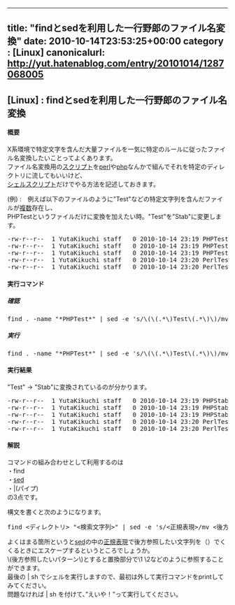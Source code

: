 
---
title: "findとsedを利用した一行野郎のファイル名変換"
date: 2010-10-14T23:53:25+00:00
category : [Linux]
canonicalurl: http://yut.hatenablog.com/entry/20101014/1287068005
---

## [Linux] : findとsedを利用した一行野郎のファイル名変換


<div class="section">
<h4>概要</h4>
<p>X系環境で特定文字を含んだ大量ファイルを一気に特定のルールに従ったファイル名変換したいことってよくあります。<br />
ファイル名変換用の<a class="keyword" href="http://d.hatena.ne.jp/keyword/%A5%B9%A5%AF%A5%EA%A5%D7%A5%C8">スクリプト</a>を<a class="keyword" href="http://d.hatena.ne.jp/keyword/perl">perl</a>や<a class="keyword" href="http://d.hatena.ne.jp/keyword/php">php</a>なんかで組んでそれを特定のディレクトリに流してもいいけど、<br />
<a class="keyword" href="http://d.hatena.ne.jp/keyword/%A5%B7%A5%A7%A5%EB%A5%B9%A5%AF%A5%EA%A5%D7%A5%C8">シェルスクリプト</a>だけでやる方法を記述しておきます。</p><p>(例) :　例えば以下のファイルのように"Test"などの特定文字列を含んだファイルが<a class="keyword" href="http://d.hatena.ne.jp/keyword/%CA%A3%BF%F4">複数</a>存在し、<br />
PHPTestというファイルだけに変換を加えたい時。"Test"を"Stab"に変更します。</p>
<pre class="code" data-lang="" data-unlink>-rw-r--r--  1 YutaKikuchi staff   0 2010-10-14 23:19 PHPTestAction.php
-rw-r--r--  1 YutaKikuchi staff   0 2010-10-14 23:19 PHPTestCode1.php
-rw-r--r--  1 YutaKikuchi staff   0 2010-10-14 23:19 PHPTestModule.php
-rw-r--r--  1 YutaKikuchi staff   0 2010-10-14 23:20 PerlTestAction.pl
-rw-r--r--  1 YutaKikuchi staff   0 2010-10-14 23:20 PerlTestCode1.pl</pre>
</div>
<div class="section">
<h4>実行コマンド</h4>

<div class="section">
<h5>確認</h5>
<pre class="code" data-lang="" data-unlink>find . -name "*PHPTest*" | sed -e 's/\(\(.*\)Test\(.*\)\)/mv \1 \2Stab\3/g'</pre>
</div>
<div class="section">
<h5>実行</h5>
<pre class="code" data-lang="" data-unlink>find . -name "*PHPTest*" | sed -e 's/\(\(.*\)Test\(.*\)\)/mv \1 \2Stab\3/g' | sh</pre>
</div>
</div>
<div class="section">
<h4>実行結果</h4>
<p>"Test" → "Stab"に変換されているのが分かります。</p>
<pre class="code" data-lang="" data-unlink>-rw-r--r--  1 YutaKikuchi staff   0 2010-10-14 23:19 PHPStabAction.php
-rw-r--r--  1 YutaKikuchi staff   0 2010-10-14 23:19 PHPStabCode1.php
-rw-r--r--  1 YutaKikuchi staff   0 2010-10-14 23:19 PHPStabModule.php
-rw-r--r--  1 YutaKikuchi staff   0 2010-10-14 23:20 PerlTestAction.pl
-rw-r--r--  1 YutaKikuchi staff   0 2010-10-14 23:20 PerlTestCode1.pl</pre>
</div>
<div class="section">
<h4>解説</h4>
<p>コマンドの組み合わせとして利用するのは<br />
・find<br />
・<a class="keyword" href="http://d.hatena.ne.jp/keyword/sed">sed</a><br />
・|(パイプ)<br />
の3点です。</p><p>構文を書くと次のようになります。</p>
<pre class="code" data-lang="" data-unlink>find <ディレクトリ> "<検索文字列>" | sed -e 's/<正規表現>/mv <後方参照><置換文字列><後方参照>/g' | sh</pre><p>よくはまる箇所というと<a class="keyword" href="http://d.hatena.ne.jp/keyword/sed">sed</a>の中の<a class="keyword" href="http://d.hatena.ne.jp/keyword/%C0%B5%B5%AC%C9%BD%B8%BD">正規表現</a>で後方参照したい文字列を（）でくくるときにエスケープするというところでしょうか。<br />
\(後方参照したいパターン\)とすると置換部分で\1 \2などのように参照することができます。<br />
最後の | sh でシェルを実行しますので、最初は外して実行コマンドをprintしてみてください。<br />
問題なければ | sh を付けて、”えいや！”って実行してください。</p>

</div>

